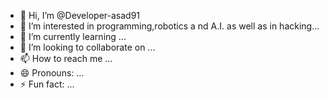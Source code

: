 - 👋 Hi, I’m @Developer-asad91
- 👀 I’m interested in programming,robotics a nd A.I. as well as in hacking...
- 🌱 I’m currently learning ...
- 💞️ I’m looking to collaborate on ...
- 📫 How to reach me ...
- 😄 Pronouns: ...
- ⚡ Fun fact: ...

<!---
Developer-asad91/Developer-asad91 is a ✨ special ✨ repository because its `README.md` (this file) appears on your GitHub profile.
You can click the Preview link to take a look at your changes.
--->
